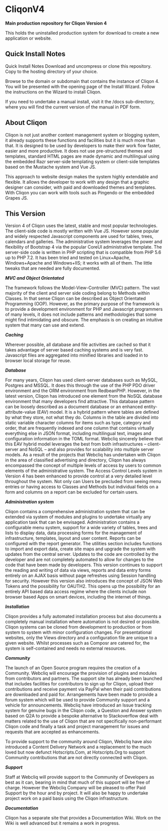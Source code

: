 # CliqonV4 #

**Main production repository for Cliqon Version 4**

This holds the uninstalled production system for download to create a new application or website.
## Quick Install Notes ##
Quick Install Notes Download and uncompress or clone this repository. Copy to the hosting directory of your choice.

Browse to the domain or subdomain that contains the instance of Cliqon 4. You will be presented with the opening page of the Install Wizard. Follow the instructions on the Wizard to install Cliqon.

If you need to undertake a manual install, visit it the /docs sub-directory, where you will find the current version of the manual in PDF form.
## About Cliqon ##
Cliqon is not just another content management system or blogging system, it already supports these functions and facilities but it is much more than that. It is designed to be used by developers to make their work flow faster, easier and more productive. It does not use pre-structured themes and templates, standard HTML pages are made dynamic and multilingual using the embedded Razr server-side templating system or client-side templates based on the Mustache system and Vue JS.

This approach to website design makes the system highly extendable and flexible. It allows the developer to work with any design that a graphic designer can consider, with paid and downloaded themes and templates. With Cliqon you can work with tools such as Pingendo or the embedded Grapes JS.
## This Version ##
Version 4 of Cliqon uses the latest, stable and most popular technologies. The client-side code is mostly written with Vue JS. However some popular and widely respected Javascript components are used for tables, trees, calendars and galleries. The administrative system leverages the power and flexibility of Bootstrap 4 via the popular CoreUI administrative template. The server-side code is written in PHP scripting that is compatible from PHP 5.6 up to PHP 7.2. It has been tried and tested on Linux+Apache, Windows+Apache and Windows+IIS; it works with all of them. The little tweaks that are needed are fully documented.

***MVC and Object Orientated***

The framework follows the Model-View-Controller (MVC) pattern. The vast majority of the client and server side coding belong to Methods within Classes. In that sense Cliqon can be described as Object Orientated Programming (OOP). However, as the primary purpose of the framework is to provide a development environment for PHP and Javascript programmers of many levels, it does not include patterns and methodologies that some might find intimidating and obscure. The emphasis is on creating an intuitive system that many can use and extend.

***Caching***

Wherever possible, all database and file activities are cached so that it takes advantage of server based caching systems and is very fast. Javascript files are aggregated into minified libraries and loaded in to browser local storage for reuse.

***Database***

For many years, Cliqon has used client-server databases such as MySQL, Postgres and MSSQL. It does this through the use of the PHP PDO driver environment and the ORM environment from RedbeanPHP. However, in the latest version, Cliqon has introduced one element from the NoSQL database environment that many developers find attractive. This database pattern can be loosely described as a document database or an enhanced entity-attribute-value (EAV) model. It is a hybrid pattern where tables are defined by what they store, not what they do. Columns in the table are divided into static variable character columns for items such as type, category and order, that are frequently indexed and one column that contains virtually everything else in JSON format, including multilingual text, images and configuration information in the TOML format. Webcliq sincerely believe that this EAV hybrid model leverages the best from both infrastructures – client-server and NoSQL – and also provides for scalability into multiple server models. As a result of the projects that Webcliq has undertaken with Cliqon in the area of classified advertising and directory, Cliqon has always encompassed the concept of multiple levels of access by users to common elements of the administrative system. The Access Control Levels system in Version 4 has been enhanced to provide control at a very detailed level throughout the system. Not only can Users be precluded from seeing menu entries or having access to Classes and Methods but individual fields on a form and columns on a report can be excluded for certain users.

***Administration system***

Cliqon contains a comprehensive administration system that can be extended via system of modules and plugins to undertake virtually any application task that can be envisaged. Administration contains a configurable menu system, support for a wide variety of tables, trees and lists to display data, data processing forms for the management of infrastructure, templates, layout and user content. Reports can be configured with the report generator. The utilities section includes functions to import and export data, create site maps and upgrade the system with updates from the central server. Updates to the code are controlled by the developer and are not completely automated to allow for changes to the code that have been made by developers. This version continues to support the reading and writing of data via views, reports and data entry forms entirely on an AJAX basis without page refreshes using Session handling for security. However this version also introduces the concept of JSON Web Tokens and the possibility for OAUTH2. This opens up the possibility for an entirely API based data access regime where the clients include non browser based Apps on smart devices, including the internet of things.

***Installation***

Cliqon provides a fully automated installation process but also documents a completely manual installation where automation is not desired or possible. Cliqon systems can be cloned from development to production or from system to system with minor configuration changes. For presentational websites, only the Views directory and a configuration file are unique to a given website. Whilst processes such as Composr are catered for, the system is self-contained and needs no external resources.

***Community***

The launch of an Open Source program requires the creation of a Community. Webcliq will encourage the provision of plugins and modules from contributors and partners. The support site has already been launched that includes facilities for contributors to sign up for Cliqon, upload their contributions and receive payment via PayPal when their paid contributions are downloaded and paid for. Arrangements have been made to provide a forum system which will be used to provide Community support and a vehicle for announcements. Webcliq have introduced an Issue tracking system for genuine bugs in the Cliqon code, a Question and Answer system based on Q2A to provide a bespoke alternative to Stackoverflow deal with matters related to the use of Cliqon that are not specifically non-performant Cliqon code and finally a task and project management for issues and requests that are accepted as enhancements.

To provide support to the community around Cliqon, Webcliq have also introduced a Content Delivery Network and a replacement to the much loved but now defunct Hotscripts.Com, at Hotscripts.Org to support Community contributions that are not directly connected with Cliqon.

***Support***

Staff at Webcliq will provide support to the Community of Developers as best as it can, bearing in mind that much of this support will be free of charge. However the Webcliq Company will be pleased to offer Paid Support by the hour and by project. It will also be happy to undertake project work on a paid basis using the Cliqon infrastructure.

***Documentation***

Cliqon has a separate site that provides a Documentation Wiki. Work on the Wiki is well advanced but it remains a work in progress.
